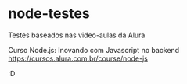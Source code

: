 # node-testes
Testes baseados nas video-aulas da Alura

Curso Node.js: Inovando com Javascript no backend
https://cursos.alura.com.br/course/node-js

:D
